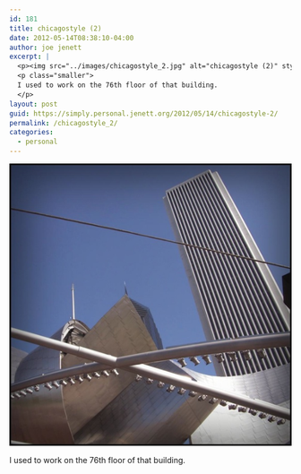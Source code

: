 ```yaml
---
id: 181
title: chicagostyle (2)
date: 2012-05-14T08:38:10-04:00
author: joe jenett
excerpt: |
  <p><img src="../images/chicagostyle_2.jpg" alt="chicagostyle (2)" style="border:none;" /></p>
  <p class="smaller">
  I used to work on the 76th floor of that building.
  </p>
layout: post
guid: https://simply.personal.jenett.org/2012/05/14/chicagostyle-2/
permalink: /chicagostyle_2/
categories:
  - personal
---
```

<img src="../images/chicagostyle_2.jpg" alt="chicagostyle (2)" style="border:none;" />

<p class="smaller">
  I used to work on the 76th floor of that building.
</p>
